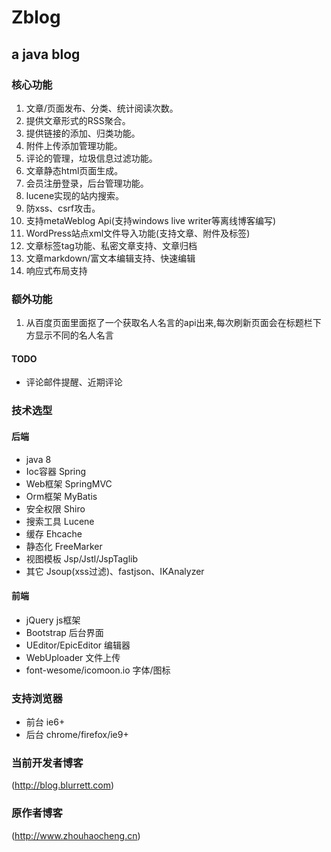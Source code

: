 Zblog
=======

a java blog
---------------

### 核心功能
1.	文章/页面发布、分类、统计阅读次数。
2.	提供文章形式的RSS聚合。
3.	提供链接的添加、归类功能。
4.	附件上传添加管理功能。
5.	评论的管理，垃圾信息过滤功能。
6.	文章静态html页面生成。
7.	会员注册登录，后台管理功能。
8.	lucene实现的站内搜索。
9.	防xss、csrf攻击。
10.	支持metaWeblog Api(支持windows live writer等离线博客编写)
11.	WordPress站点xml文件导入功能(支持文章、附件及标签)
12.	文章标签tag功能、私密文章支持、文章归档
13.	文章markdown/富文本编辑支持、快速编辑
14.	响应式布局支持

### 额外功能
1.  从百度页面里面抠了一个获取名人名言的api出来,每次刷新页面会在标题栏下方显示不同的名人名言

#### TODO
*	评论邮件提醒、近期评论

### 技术选型

#### 后端
* java 8
* Ioc容器 Spring
* Web框架 SpringMVC
* Orm框架 MyBatis
* 安全权限 Shiro
* 搜索工具 Lucene
* 缓存 Ehcache
* 静态化 FreeMarker
* 视图模板 Jsp/Jstl/JspTaglib
* 其它 Jsoup(xss过滤)、fastjson、IKAnalyzer

#### 前端
* jQuery js框架
* Bootstrap 后台界面
* UEditor/EpicEditor 编辑器
* WebUploader 文件上传
* font-wesome/icomoon.io 字体/图标

### 支持浏览器
* 前台 ie6+
* 后台 chrome/firefox/ie9+

### 当前开发者博客
  (http://blog.blurrett.com)

### 原作者博客
  (http://www.zhouhaocheng.cn)